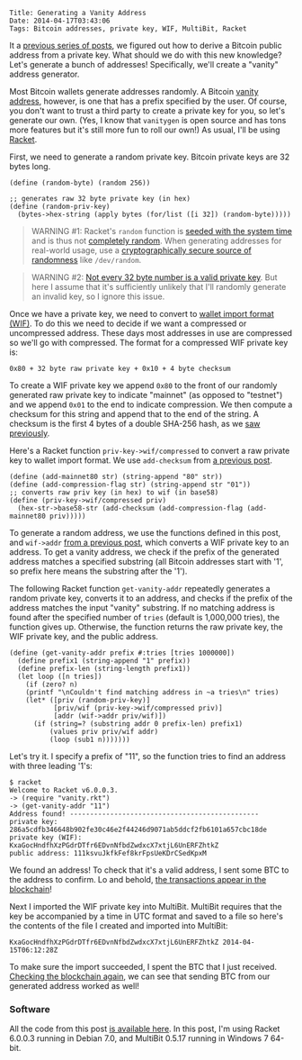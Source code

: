     Title: Generating a Vanity Address
    Date: 2014-04-17T03:43:06
    Tags: Bitcoin addresses, private key, WIF, MultiBit, Racket

It a [previous series of posts][LiT:addr], we figured out how to
derive a Bitcoin public address from a private key. What should we do
with this new knowledge? Let's generate a bunch of addresses!
Specifically, we'll create a "vanity" address generator.

[LiT:addr]: http://www.lostintransaction.com/blog/2014/03/14/computing-a-bitcoin-address-part-1-private-to-public-key/ "Computing a Bitcoin Address"

<!-- more -->

Most Bitcoin wallets generate addresses randomly.  A Bitcoin
[vanity address][bwiki:vanity], however, is one that has a prefix
specified by the user.  Of course, you don't want to trust a third
party to create a private key for you, so let's generate our
own. (Yes, I know that `vanitygen` is open source and has tons more
features but it's still more fun to roll our own!) As usual, I'll be
using [Racket](http://racket-lang.org).

[bwiki:vanity]: https://en.bitcoin.it/wiki/Vanitygen "Vanitygen"

First, we need to generate a random private key. Bitcoin private keys
are 32 bytes long.

```racket
(define (random-byte) (random 256))

;; generates raw 32 byte private key (in hex)
(define (random-priv-key)
  (bytes->hex-string (apply bytes (for/list ([i 32]) (random-byte)))))
```

> WARNING #1: Racket's `random` function is
  [seeded with the system time][docs:pseudo] and is thus not
  [completely random](https://cwe.mitre.org/data/definitions/337.html). When
  generating addresses for real-world usage, use a
  [cryptographically secure source of randomness][wiki:pseudo] like
  `/dev/random`.

[docs:pseudo]: http://docs.racket-lang.org/reference/generic-numbers.html?q=make-pseudo-random-generator#%28def._%28%28quote._~23~25kernel%29._make-pseudo-random-generator%29%29 "Racket docs: make-pseudo-random-generator"
[wiki:pseudo]: http://en.wikipedia.org/wiki/Cryptographically_secure_pseudorandom_number_generator "Wikipedia: Cryptographically secure pseudorandom number generator"

> WARNING #2:
  [Not every 32 byte number is a valid private key][bwiki:priv]. But
  here I assume that it's sufficiently unlikely that I'll randomly
  generate an invalid key, so I ignore this issue.

[bwiki:priv]: https://en.bitcoin.it/wiki/Private_key#Range_of_valid_private_keys "Range of valid private keys"

Once we have a private key, we need to convert to
[wallet import format (WIF)][bwiki:wif]. To do this we need to decide
if we want a compressed or uncompressed address. These days most
addresses in use are compressed so we'll go with compressed. The
format for a compressed WIF private key is:

    0x80 + 32 byte raw private key + 0x10 + 4 byte checksum
   
To create a WIF private key we append `0x80` to the front of our
randomly generated raw private key to indicate "mainnet" (as opposed to
"testnet") and we append `0x01` to the end to indicate compression. We
then compute a checksum for this string and append that to the end of
the string. A checksum is the first 4 bytes of a double SHA-256 hash,
as we [saw previously][LiT:wif].

[bwiki:wif]: https://en.bitcoin.it/wiki/WIF "Wallet import format"
[LiT:wif]: http://www.lostintransaction.com/blog/2014/04/09/computing-a-bitcoin-address-part-4-wallet-import-format-wif/ "Computing a Bitcoin Address, Part 4: Wallet Import Format (WIF)"

Here's a Racket function `priv-key->wif/compressed` to convert a raw
private key to wallet import format. We use `add-checksum` from
[a previous post][LiT:wif].

```racket
(define (add-mainnet80 str) (string-append "80" str))
(define (add-compression-flag str) (string-append str "01"))
;; converts raw priv key (in hex) to wif (in base58)
(define (priv-key->wif/compressed priv)
  (hex-str->base58-str (add-checksum (add-compression-flag (add-mainnet80 priv)))))
```

To generate a random address, we use the functions defined in this
post, and `wif->addr` [from a previous post][LiT:wif], which converts
a WIF private key to an address. To get a vanity address, we check if
the prefix of the generated address matches a specified substring (all
Bitcoin addresses start with '1', so prefix here means the substring
after the '1').

The following Racket function `get-vanity-addr` repeatedly generates a
random private key, converts it to an address, and checks if the
prefix of the address matches the input "vanity" substring. If no
matching address is found after the specified number of `tries`
(default is 1,000,000 tries), the function gives up. Otherwise, the
function returns the raw private key, the WIF private key, and the
public address.

```racket
(define (get-vanity-addr prefix #:tries [tries 1000000])
  (define prefix1 (string-append "1" prefix))
  (define prefix-len (string-length prefix1))
  (let loop ([n tries])
    (if (zero? n)
    (printf "\nCouldn't find matching address in ~a tries\n" tries)
    (let* ([priv (random-priv-key)]
           [priv/wif (priv-key->wif/compressed priv)]
           [addr (wif->addr priv/wif)])
      (if (string=? (substring addr 0 prefix-len) prefix1)
          (values priv priv/wif addr)
          (loop (sub1 n)))))))
```

Let's try it. I specify a prefix of "11", so the function tries to
find an address with three leading '1's:

    $ racket
    Welcome to Racket v6.0.0.3.
    -> (require "vanity.rkt")
	-> (get-vanity-addr "11")
	Address found! -----------------------------------------------
	private key: 286a5cdfb346648b902fe30c46e2f44246d9071ab5ddcf2fb6101a657cbc18de
	private key (WIF): KxaGocHndfhXzPGdrDTfr6EDvnNfbdZwdxcX7xtjL6UnERFZhtkZ
	public address: 111ksvuJkfkFef8krFpsUeKDrCSedKpxM
	
We found an address! To check that it's a valid address, I sent some
BTC to the address to confirm. Lo and behold,
[the transactions appear in the blockchain][blockchain]!

[blockchain]: https://blockchain.info/address/111ksvuJkfkFef8krFpsUeKDrCSedKpxM "blockchain.info"

Next I imported the WIF private key into MultiBit. MultiBit requires
that the key be accompanied by a time in UTC format and saved to a
file so here's the contents of the file I created and imported into
MultiBit:

    KxaGocHndfhXzPGdrDTfr6EDvnNfbdZwdxcX7xtjL6UnERFZhtkZ 2014-04-15T06:12:28Z

To make sure the import succeeded, I spent the BTC that I just
received. [Checking the blockchain again][blockchain], we can see that
sending BTC from our generated address worked as well!

### Software

All the code from this post
[is available here](http://www.lostintransaction.com/code/vanity.rkt).
In this post, I'm using Racket 6.0.0.3 running in Debian 7.0, and
MultiBit 0.5.17 running in Windows 7 64-bit.
